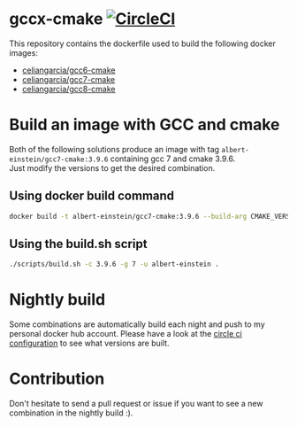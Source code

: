 # gccx-cmake [![CircleCI](https://circleci.com/gh/celian-garcia/gccx-cmake/tree/master.svg?style=svg)](https://circleci.com/gh/celian-garcia/gccx-cmake/tree/master) 
This repository contains the dockerfile used to build the following docker images:
- [celiangarcia/gcc6-cmake](https://hub.docker.com/r/celiangarcia/gcc6-cmake/)
- [celiangarcia/gcc7-cmake](https://hub.docker.com/r/celiangarcia/gcc7-cmake/)
- [celiangarcia/gcc8-cmake](https://hub.docker.com/r/celiangarcia/gcc8-cmake/)

# Build an image with GCC and cmake
Both of the following solutions produce an image with tag ``albert-einstein/gcc7-cmake:3.9.6`` containing gcc 7 and cmake 3.9.6.<br>
Just modify the versions to get the desired combination.

## Using docker build command
```bash
docker build -t albert-einstein/gcc7-cmake:3.9.6 --build-arg CMAKE_VERSION=3.9.6 --build-arg GCC_VERSION=7 .
```

## Using the build.sh script
```bash
./scripts/build.sh -c 3.9.6 -g 7 -u albert-einstein .
```

# Nightly build
Some combinations are automatically build each night and push to my personal docker hub account. Please have a look at the [circle ci configuration](./.circleci/config.yml) to see what versions are built.

# Contribution
Don't hesitate to send a pull request or issue if you want to see a new combination in the nightly build :).
